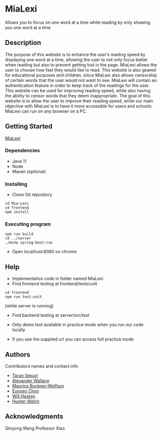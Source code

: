 # MiaLexi

Allows you to focus on one word at a time while reading by only showing you one word at a time

## Description

 The purpose of this website is to enhance the user’s reading speed by displaying one word at a time, allowing the user to not only focus better when reading but also to prevent getting lost in the page. MiaLexi allows the user to choose how fast they would like to read. This website is also geared for educational purposes and children, since MiaLexi also allows censorship of certain words that the user would not want to see. MiaLexi will contain an authentication feature in order to keep track of the readings for the user. This website can be used for improving reading speed, while also having the ability to censor words that they deem inappropriate. The goal of this website is to allow the user to improve their reading speed, while our main objective with MiaLexi is to have it more accessible for users and schools. MiaLexi can run on any browser on a PC.

## Getting Started
[MiaLexi](http://mialexi.herokuapp.com/)

### Dependencies

* Java 11
* Node
* Maven (optional)

### Installing

* Clone Git repository

 ```
cd Mia-Lexi
cd frontend
npm install

```


### Executing program

```
npm run build
cd ../server 
./mvnw spring-boot:run
```
* Open localhost:8080 on chrome


## Help

* Implementation code in folder named MiaLexi
* Find frontend testing at frontend/tests/unit

```
cd frontend
npm run test:unit
```
[while server is running]

* Find backend testing at server/src/test

* Only demo text available in practice mode when you run our code locally
* If you use the supplied url you can access full practice mode



## Authors

Contributors names and contact info

* [Tarun Sepuri](https://www.github.com/tsepuri)
* [Alexander Wallace](https://www.github.com/skashyy)
* [Maurice Buckner-Wolfson](https://www.github.com/reecebw)
* [Eunseo Choo](https://www.github.com/eschoo)
* [Will Haskey](https://www.github.com/whaskey)
* [Hunter Welch](https://www.github.com/hwelch)





## Acknowledgments

Qinyong Wang
Professor Xiao
